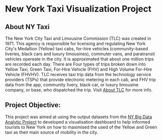 # New York Taxi Visualization Project
## About NY Taxi
The New York City Taxi and Limousine Commission (TLC) was created in 1971. This agency is responsible for licensing and regulating New York City's Medallion (Yellow) taxi cabs, for-hire vehicles (community-based liveries, black cars and luxury limousines), commuter vans, and paratransit vehicles opereate in the city. It is approximated that about one million trips are recorded each day. There are Four types of trips broken down into Yellow Taxi, Green Taxi, For-Hire Vehicle (FHV) and High Volume For-Hire Vehicle (FHVHV). TLC receives taxi trip data from the technology service providers (TSPs) that provide electronic metering in each cab, and FHV trip data from the app, community livery, black car, or luxury limousine company, or base, who dispatched the trip. Visit [About TLC](https://www1.nyc.gov/site/tlc/about/about-tlc.page) for more info. 
## Project Objective:
This project was aimed at using the output datasets from the [NY Big Data Analytic Project](https://github.com/MSBGDA/INFO-H-600-Project-Group-AH.git) to developed a visualisation dashboard to help informed tourists to New York on how to maximised the used of the Yellow and Green taxi as their main source of mobility in the city. 
